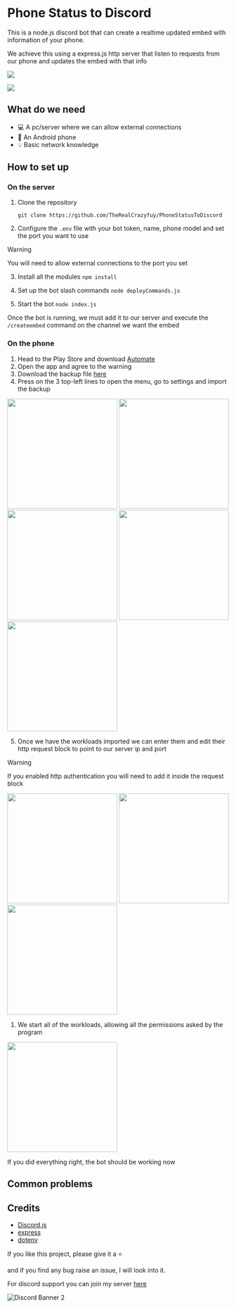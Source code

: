 # Phone Status to Discord
This is a node.js discord bot that can create a realtime updated embed with information of your phone. 

We achieve this using a express.js http server that listen to requests from our phone and updates the embed with that info

![](./img/serverDiagram.png)

![](./img/embedExample.png)

## What do we need
- 💻 A pc/server where we can allow external connections
- 📱 An Android phone
- 💡 Basic network knowledge

## How to set up
### On the server
1. Clone the repository
   
   `git clone https://github.com/TheRealCrazyfuy/PhoneStatusToDiscord`

2. Configure the `.env` file with your bot token, name, phone model and set the port you want to use
> [!WARNING]  
> You will need to allow external connections to the port you set
3. Install all the modules
   `npm install`

4. Set up the bot slash commands
   `node deployCommands.js`

5. Start the bot
   `node index.js`

Once the bot is running, we must add it to our server and execute the `/createembed` command on the channel we want the embed

### On the phone
1. Head to the Play Store and download [Automate](https://play.google.com/store/apps/details?id=com.llamalab.automate)
2. Open the app and agree to the warning
3. Download the backup file [here](https://github.com/TheRealCrazyfuy/PhoneStatusToDiscord/raw/main/Automate_tasks.bak)
4. Press on the 3 top-left lines to open the menu, go to settings and import the backup
   

<img src="./img/automateimport/1.png" width="250">
<img src="./img/automateimport/2.png" width="250">
<img src="./img/automateimport/3.png" width="250">
<img src="./img/automateimport/4.png" width="250">
<img src="./img/automateimport/5.png" width="250">

5. Once we have the workloads imported we can enter them and edit their http request block to point to our server ip and port
> [!WARNING]  
> If you enabled http authentication you will need to add it inside the request block

<img src="./img/automateedit/1.png" width="250">
<img src="./img/automateedit/2.png" width="250">
<img src="./img/automateedit/3.png" width="250">

1. We start all of the workloads, allowing all the permissions asked by the program

<img src="./img/starttasks.png" width="250">


If you did everything right, the bot should be working now

## Common problems


## Credits
- [Discord.js](https://github.com/discordjs/discord.js)
- [express](https://github.com/expressjs/express)
- [dotenv](https://github.com/motdotla/dotenv)


If you like this project, please give it a ⭐

and if you find any bug raise an issue, I will look into it.

For discord support you can join my server [here](https://discord.gg/Hc4UPXqc4j)

![Discord Banner 2](https://canary.discord.com/api/guilds/942133699523272704/widget.png?style=banner3)